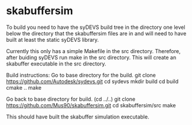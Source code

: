 # skabuffersim

To build you need to have the syDEVS build tree in the directory one level below the directory that the skabuffersim files are in and will need to have built at least the static syDEVS library.

Currently this only has a simple Makefile in the src directory. Therefore, after buiding syDEVS run make in the src directory. This will create an skabuffer executable in the src directory.

Build instructions:
Go to base directory for the build.
git clone https://github.com/Autodesk/sydevs.git
cd sydevs
mkdir build
cd build
cmake ..
make

Go back to base directory for build. (cd ../..)
git clone https://github.com/Mus90/skabuffersim.git
cd skabuffersim/src
make

This should have built the skabuffer simulation executable.

